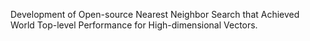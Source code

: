 Development of Open-source Nearest Neighbor Search that Achieved World Top-level Performance for High-dimensional Vectors.
